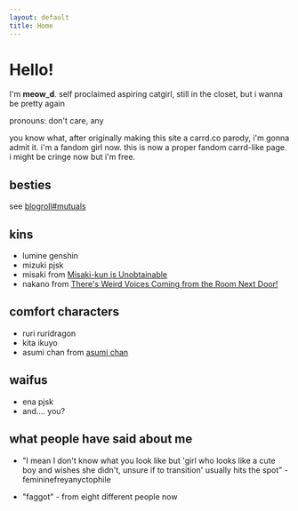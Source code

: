 ```yaml
---
layout: default
title: Home
---
```


# Hello!
I'm **meow_d**. self proclaimed aspiring catgirl, still in the closet, but i wanna be pretty again

pronouns: don't care, any

you know what, after originally making this site a carrd.co parody, i'm gonna admit it. i'm a fandom girl now. this is now a proper fandom carrd-like page. i might be cringe now but i'm free.

## besties
see [blogroll#mutuals](/blogroll#mutuals)

## kins
- lumine genshin
- mizuki pjsk
- misaki from [Misaki-kun is Unobtainable](https://mangadex.org/title/baac09cd-6eb9-43ec-a780-980c8da4f066/misaki-kun-wa-kouryaku-chara-janai)
- nakano from [There's Weird Voices Coming from the Room Next Door!](https://mangadex.org/title/d7370cf3-c764-4469-9c72-8b70222f0409/there-s-weird-voices-coming-from-the-room-next-door)

## comfort characters
- ruri ruridragon
- kita ikuyo
- asumi chan from [asumi chan](https://mangadex.org/title/af66b380-623e-4dfc-9fbb-8ca093b9d5a9/asumi-chan-is-interested-in-lesbian-brothels)

## waifus
- ena pjsk
- and.... you?

## what people have said about me
- "I mean I don't know what you look like but 'girl who looks like a cute boy and wishes she didn't, unsure if to transition' usually hits the spot" - femininefreyanyctophile

- "faggot" - from eight different people now
